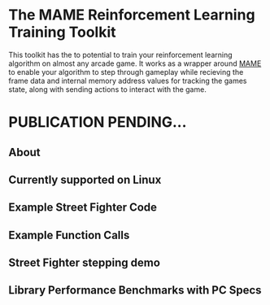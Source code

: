 # The MAME Reinforcement Learning Training Toolkit
This toolkit has the to potential to train your reinforcement learning algorithm on almost any arcade game. It works as a wrapper around [MAME](http://mamedev.org/) to enable your algorithm to step through gameplay while recieving the frame data and internal memory address values for tracking the games state, along with sending actions to interact with the game.

# PUBLICATION PENDING...

## About

## Currently supported on Linux

## Example Street Fighter Code

## Example Function Calls

## Street Fighter stepping demo

## Library Performance Benchmarks with PC Specs
